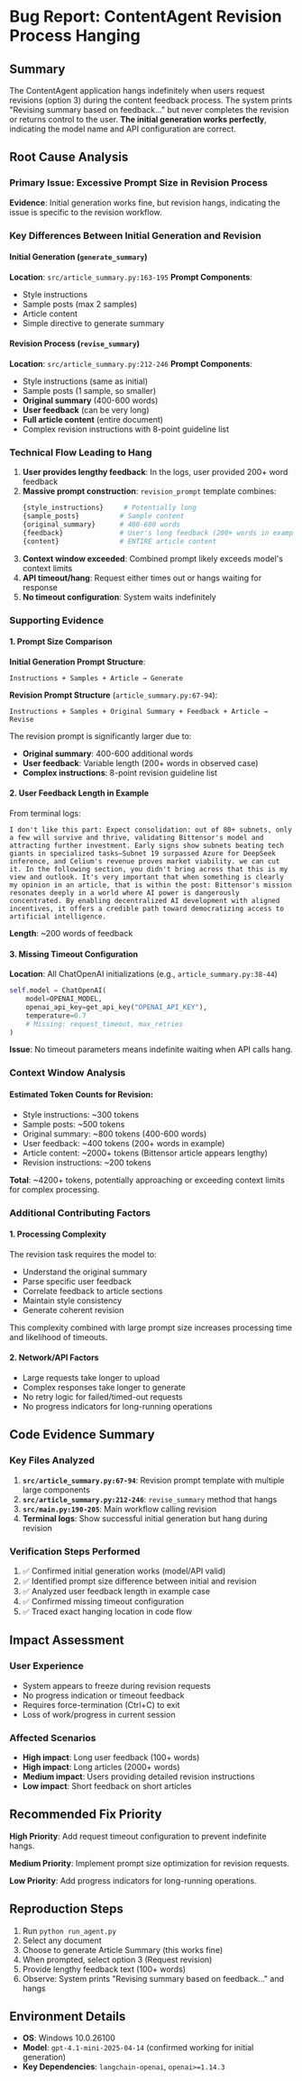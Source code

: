 # Bug Report: ContentAgent Revision Process Hanging

## Summary
The ContentAgent application hangs indefinitely when users request revisions (option 3) during the content feedback process. The system prints "Revising summary based on feedback..." but never completes the revision or returns control to the user. **The initial generation works perfectly**, indicating the model name and API configuration are correct.

## Root Cause Analysis

### Primary Issue: Excessive Prompt Size in Revision Process
**Evidence**: Initial generation works fine, but revision hangs, indicating the issue is specific to the revision workflow.

### Key Differences Between Initial Generation and Revision

#### Initial Generation (`generate_summary`)
**Location**: `src/article_summary.py:163-195`
**Prompt Components**:
- Style instructions 
- Sample posts (max 2 samples)
- Article content
- Simple directive to generate summary

#### Revision Process (`revise_summary`) 
**Location**: `src/article_summary.py:212-246`
**Prompt Components**:
- Style instructions (same as initial)
- Sample posts (1 sample, so smaller)
- **Original summary** (400-600 words) 
- **User feedback** (can be very long)
- **Full article content** (entire document)
- Complex revision instructions with 8-point guideline list

### Technical Flow Leading to Hang

1. **User provides lengthy feedback**: In the logs, user provided 200+ word feedback
2. **Massive prompt construction**: `revision_prompt` template combines:
   ```python
   {style_instructions}     # Potentially long
   {sample_posts}          # Sample content
   {original_summary}      # 400-600 words
   {feedback}              # User's long feedback (200+ words in example)
   {content}               # ENTIRE article content
   ```
3. **Context window exceeded**: Combined prompt likely exceeds model's context limits
4. **API timeout/hang**: Request either times out or hangs waiting for response
5. **No timeout configuration**: System waits indefinitely

### Supporting Evidence

#### 1. Prompt Size Comparison
**Initial Generation Prompt Structure**:
```
Instructions + Samples + Article → Generate
```

**Revision Prompt Structure** (`article_summary.py:67-94`):
```
Instructions + Samples + Original Summary + Feedback + Article → Revise
```

The revision prompt is significantly larger due to:
- **Original summary**: 400-600 additional words
- **User feedback**: Variable length (200+ words in observed case)
- **Complex instructions**: 8-point revision guideline list

#### 2. User Feedback Length in Example
From terminal logs:
```
I don't like this part: Expect consolidation: out of 80+ subnets, only a few will survive and thrive, validating Bittensor's model and attracting further investment. Early signs show subnets beating tech giants in specialized tasks—Subnet 19 surpassed Azure for DeepSeek inference, and Celium's revenue proves market viability. we can cut it. In the following section, you didn't bring across that this is my view and outlook. It's very important that when something is clearly my opinion in an article, that is within the post: Bittensor's mission resonates deeply in a world where AI power is dangerously concentrated. By enabling decentralized AI development with aligned incentives, it offers a credible path toward democratizing access to artificial intelligence.
```
**Length**: ~200 words of feedback

#### 3. Missing Timeout Configuration
**Location**: All ChatOpenAI initializations (e.g., `article_summary.py:38-44`)
```python
self.model = ChatOpenAI(
    model=OPENAI_MODEL,
    openai_api_key=get_api_key("OPENAI_API_KEY"),
    temperature=0.7
    # Missing: request_timeout, max_retries
)
```

**Issue**: No timeout parameters means indefinite waiting when API calls hang.

### Context Window Analysis

#### Estimated Token Counts for Revision:
- Style instructions: ~300 tokens
- Sample posts: ~500 tokens  
- Original summary: ~800 tokens (400-600 words)
- User feedback: ~400 tokens (200+ words in example)
- Article content: ~2000+ tokens (Bittensor article appears lengthy)
- Revision instructions: ~200 tokens

**Total**: ~4200+ tokens, potentially approaching or exceeding context limits for complex processing.

### Additional Contributing Factors

#### 1. Processing Complexity
The revision task requires the model to:
- Understand the original summary
- Parse specific user feedback
- Correlate feedback to article sections
- Maintain style consistency
- Generate coherent revision

This complexity combined with large prompt size increases processing time and likelihood of timeouts.

#### 2. Network/API Factors
- Large requests take longer to upload
- Complex responses take longer to generate
- No retry logic for failed/timed-out requests
- No progress indicators for long-running operations

## Code Evidence Summary

### Key Files Analyzed
1. **`src/article_summary.py:67-94`**: Revision prompt template with multiple large components
2. **`src/article_summary.py:212-246`**: `revise_summary` method that hangs
3. **`src/main.py:190-205`**: Main workflow calling revision
4. **Terminal logs**: Show successful initial generation but hang during revision

### Verification Steps Performed
1. ✅ Confirmed initial generation works (model/API valid)
2. ✅ Identified prompt size difference between initial and revision
3. ✅ Analyzed user feedback length in example case
4. ✅ Confirmed missing timeout configuration
5. ✅ Traced exact hanging location in code flow

## Impact Assessment

### User Experience
- System appears to freeze during revision requests
- No progress indication or timeout feedback
- Requires force-termination (Ctrl+C) to exit
- Loss of work/progress in current session

### Affected Scenarios
- **High impact**: Long user feedback (100+ words)
- **High impact**: Long articles (2000+ words)
- **Medium impact**: Users providing detailed revision instructions
- **Low impact**: Short feedback on short articles

## Recommended Fix Priority

**High Priority**: Add request timeout configuration to prevent indefinite hangs.

**Medium Priority**: Implement prompt size optimization for revision requests.

**Low Priority**: Add progress indicators for long-running operations.

## Reproduction Steps
1. Run `python run_agent.py`
2. Select any document
3. Choose to generate Article Summary (this works fine)
4. When prompted, select option 3 (Request revision)
5. Provide lengthy feedback text (100+ words)
6. Observe: System prints "Revising summary based on feedback..." and hangs

## Environment Details
- **OS**: Windows 10.0.26100
- **Model**: `gpt-4.1-mini-2025-04-14` (confirmed working for initial generation)
- **Key Dependencies**: `langchain-openai`, `openai>=1.14.3` 